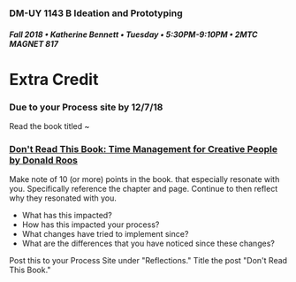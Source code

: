 ### DM-UY 1143 B Ideation and Prototyping
##### Fall 2018 • Katherine Bennett • Tuesday • 5:30PM-9:10PM • 2MTC MAGNET 817

# Extra Credit
### Due to your Process site by 12/7/18

Read the book titled ~

### [Don't Read This Book: Time Management for Creative People by Donald Roos](https://www.amazon.com/Dont-Read-This-Book-Management/dp/9063694237)


Make note of 10 (or more) points in the book. that especially resonate with you. Specifically reference the chapter and page. Continue to then reflect why they resonated with you. 

* What has this impacted?
* How has this impacted your process? 
* What changes have tried to implement since? 
* What are the differences that you have noticed since these changes?


Post this to your Process Site under "Reflections." Title the post "Don't Read This Book."
